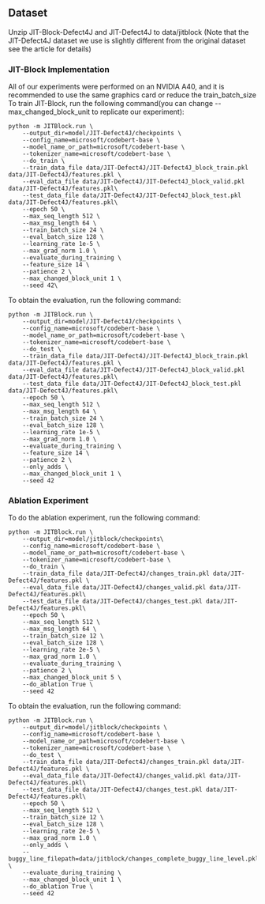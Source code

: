 ## Dataset

Unzip JIT-Block-Defect4J and JIT-Defect4J to data/jitblock (Note that the JIT-Defect4J dataset we use is slightly different from the original dataset see the article for details)

### **JIT-Block Implementation**

All of our experiments were performed on an NVIDIA A40, and it is recommended to use the same graphics card or reduce the train_batch_size
To train JIT-Block, run the following command(you can change --max_changed_block_unit to replicate our experiment):

```shell
python -m JITBlock.run \
    --output_dir=model/JIT-Defect4J/checkpoints \
    --config_name=microsoft/codebert-base \
    --model_name_or_path=microsoft/codebert-base \
    --tokenizer_name=microsoft/codebert-base \
    --do_train \
    --train_data_file data/JIT-Defect4J/JIT-Defect4J_block_train.pkl data/JIT-Defect4J/features.pkl \
    --eval_data_file data/JIT-Defect4J/JIT-Defect4J_block_valid.pkl data/JIT-Defect4J/features.pkl\
    --test_data_file data/JIT-Defect4J/JIT-Defect4J_block_test.pkl data/JIT-Defect4J/features.pkl\
    --epoch 50 \
    --max_seq_length 512 \
    --max_msg_length 64 \
    --train_batch_size 24 \
    --eval_batch_size 128 \
    --learning_rate 1e-5 \
    --max_grad_norm 1.0 \
    --evaluate_during_training \
    --feature_size 14 \
    --patience 2 \
    --max_changed_block_unit 1 \
    --seed 42\

```

To obtain the evaluation, run the following command:

```shell
python -m JITBlock.run \
    --output_dir=model/JIT-Defect4J/checkpoints \
    --config_name=microsoft/codebert-base \
    --model_name_or_path=microsoft/codebert-base \
    --tokenizer_name=microsoft/codebert-base \
    --do_test \
    --train_data_file data/JIT-Defect4J/JIT-Defect4J_block_train.pkl data/JIT-Defect4J/features.pkl \
    --eval_data_file data/JIT-Defect4J/JIT-Defect4J_block_valid.pkl data/JIT-Defect4J/features.pkl\
    --test_data_file data/JIT-Defect4J/JIT-Defect4J_block_test.pkl data/JIT-Defect4J/features.pkl\
    --epoch 50 \
    --max_seq_length 512 \
    --max_msg_length 64 \
    --train_batch_size 24 \
    --eval_batch_size 128 \
    --learning_rate 1e-5 \
    --max_grad_norm 1.0 \
    --evaluate_during_training \
    --feature_size 14 \
    --patience 2 \
    --only_adds \
    --max_changed_block_unit 1 \
    --seed 42

```

### Ablation Experiment

To do the ablation experiment, run the following command:

```shell
python -m JITBlock.run \
    --output_dir=model/jitblock/checkpoints\
    --config_name=microsoft/codebert-base \
    --model_name_or_path=microsoft/codebert-base \
    --tokenizer_name=microsoft/codebert-base \
    --do_train \
    --train_data_file data/JIT-Defect4J/changes_train.pkl data/JIT-Defect4J/features.pkl \
    --eval_data_file data/JIT-Defect4J/changes_valid.pkl data/JIT-Defect4J/features.pkl\
    --test_data_file data/JIT-Defect4J/changes_test.pkl data/JIT-Defect4J/features.pkl\
    --epoch 50 \
    --max_seq_length 512 \
    --max_msg_length 64 \
    --train_batch_size 12 \
    --eval_batch_size 128 \
    --learning_rate 2e-5 \
    --max_grad_norm 1.0 \
    --evaluate_during_training \
    --patience 2 \
    --max_changed_block_unit 5 \
    --do_ablation True \
    --seed 42 
```

To obtain the evaluation, run the following command:

```shell
python -m JITBlock.run \
    --output_dir=model/jitblock/checkpoints \
    --config_name=microsoft/codebert-base \
    --model_name_or_path=microsoft/codebert-base \
    --tokenizer_name=microsoft/codebert-base \
    --do_test \
    --train_data_file data/JIT-Defect4J/changes_train.pkl data/JIT-Defect4J/features.pkl \
    --eval_data_file data/JIT-Defect4J/changes_valid.pkl data/JIT-Defect4J/features.pkl\
    --test_data_file data/JIT-Defect4J/changes_test.pkl data/JIT-Defect4J/features.pkl\
    --epoch 50 \
    --max_seq_length 512 \
    --train_batch_size 12 \
    --eval_batch_size 128 \
    --learning_rate 2e-5 \
    --max_grad_norm 1.0 \
    --only_adds \
    --buggy_line_filepath=data/jitblock/changes_complete_buggy_line_level.pkl \
    --evaluate_during_training \
    --max_changed_block_unit 1 \
    --do_ablation True \
    --seed 42 
```

